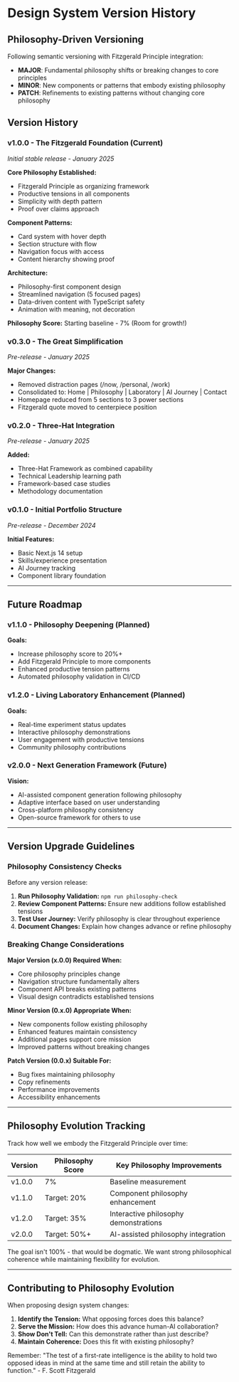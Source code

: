 # Design System Version History

## Philosophy-Driven Versioning

Following semantic versioning with Fitzgerald Principle integration:

- **MAJOR**: Fundamental philosophy shifts or breaking changes to core principles
- **MINOR**: New components or patterns that embody existing philosophy
- **PATCH**: Refinements to existing patterns without changing core philosophy

## Version History

### v1.0.0 - The Fitzgerald Foundation (Current)
*Initial stable release - January 2025*

**Core Philosophy Established:**
- Fitzgerald Principle as organizing framework
- Productive tensions in all components
- Simplicity with depth pattern
- Proof over claims approach

**Component Patterns:**
- Card system with hover depth
- Section structure with flow
- Navigation focus with access
- Content hierarchy showing proof

**Architecture:**
- Philosophy-first component design
- Streamlined navigation (5 focused pages)
- Data-driven content with TypeScript safety
- Animation with meaning, not decoration

**Philosophy Score:** Starting baseline - 7% (Room for growth!)

### v0.3.0 - The Great Simplification
*Pre-release - January 2025*

**Major Changes:**
- Removed distraction pages (/now, /personal, /work)
- Consolidated to: Home | Philosophy | Laboratory | AI Journey | Contact
- Homepage reduced from 5 sections to 3 power sections
- Fitzgerald quote moved to centerpiece position

### v0.2.0 - Three-Hat Integration
*Pre-release - January 2025*

**Added:**
- Three-Hat Framework as combined capability
- Technical Leadership learning path
- Framework-based case studies
- Methodology documentation

### v0.1.0 - Initial Portfolio Structure
*Pre-release - December 2024*

**Initial Features:**
- Basic Next.js 14 setup
- Skills/experience presentation
- AI Journey tracking
- Component library foundation

---

## Future Roadmap

### v1.1.0 - Philosophy Deepening (Planned)
**Goals:**
- Increase philosophy score to 20%+
- Add Fitzgerald Principle to more components
- Enhanced productive tension patterns
- Automated philosophy validation in CI/CD

### v1.2.0 - Living Laboratory Enhancement (Planned)
**Goals:**
- Real-time experiment status updates
- Interactive philosophy demonstrations
- User engagement with productive tensions
- Community philosophy contributions

### v2.0.0 - Next Generation Framework (Future)
**Vision:**
- AI-assisted component generation following philosophy
- Adaptive interface based on user understanding
- Cross-platform philosophy consistency
- Open-source framework for others to use

---

## Version Upgrade Guidelines

### Philosophy Consistency Checks
Before any version release:

1. **Run Philosophy Validation:** `npm run philosophy-check`
2. **Review Component Patterns:** Ensure new additions follow established tensions
3. **Test User Journey:** Verify philosophy is clear throughout experience
4. **Document Changes:** Explain how changes advance or refine philosophy

### Breaking Change Considerations

**Major Version (x.0.0) Required When:**
- Core philosophy principles change
- Navigation structure fundamentally alters
- Component API breaks existing patterns
- Visual design contradicts established tensions

**Minor Version (0.x.0) Appropriate When:**
- New components follow existing philosophy
- Enhanced features maintain consistency
- Additional pages support core mission
- Improved patterns without breaking changes

**Patch Version (0.0.x) Suitable For:**
- Bug fixes maintaining philosophy
- Copy refinements
- Performance improvements
- Accessibility enhancements

---

## Philosophy Evolution Tracking

Track how well we embody the Fitzgerald Principle over time:

| Version | Philosophy Score | Key Philosophy Improvements |
|---------|------------------|----------------------------|
| v1.0.0  | 7%              | Baseline measurement       |
| v1.1.0  | Target: 20%     | Component philosophy enhancement |
| v1.2.0  | Target: 35%     | Interactive philosophy demonstrations |
| v2.0.0  | Target: 50%+    | AI-assisted philosophy integration |

The goal isn't 100% - that would be dogmatic. We want strong philosophical coherence while maintaining flexibility for evolution.

---

## Contributing to Philosophy Evolution

When proposing design system changes:

1. **Identify the Tension:** What opposing forces does this balance?
2. **Serve the Mission:** How does this advance human-AI collaboration?
3. **Show Don't Tell:** Can this demonstrate rather than just describe?
4. **Maintain Coherence:** Does this fit with existing philosophy?

Remember: "The test of a first-rate intelligence is the ability to hold two opposed ideas in mind at the same time and still retain the ability to function." - F. Scott Fitzgerald